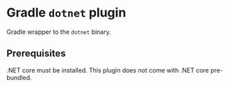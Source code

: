 # Gradle `dotnet` plugin

Gradle wrapper to the `dotnet` binary.

## Prerequisites

.NET core must be installed. This plugin does not come with .NET core pre-bundled.
